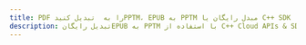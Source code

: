 ---title: PDF را به  تبدیل کنیدPPTM، EPUB به PPTM مبدل رایگان یا C++ SDKdescription: تبدیل رایگانEPUB به PPTM با استفاده از C++ Cloud APIs & SDK همچنین اسناد PDF را در Cloud ایجاد، ویرایش و رندر کنید.---